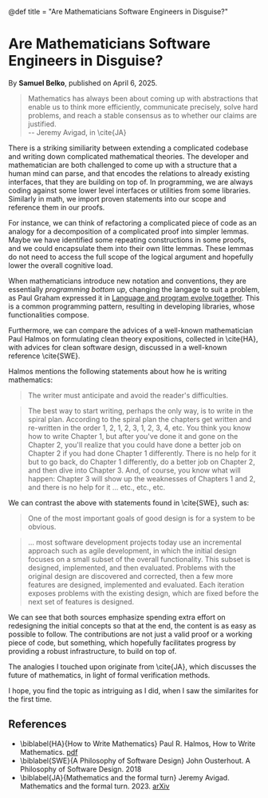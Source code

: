@def title = "Are Mathematicians Software Engineers in Disguise?"

# Are Mathematicians Software Engineers in Disguise?

By **Samuel Belko**, published on April 6, 2025.

> Mathematics has always been about coming up with abstractions that enable us to think more efficiently, communicate precisely, solve hard problems, and reach a stable consensus as to whether our claims are justified.\
> -- Jeremy Avigad, in \cite{JA}

There is a striking similiarity between extending a complicated codebase and writing down  complicated mathematical theories. The developer and mathematician are both challenged to come up with a structure that a human mind can parse, and that encodes the relations to already existing interfaces, that they are building on top of. In programming, we are always coding against some lower level interfaces or utilities from some libraries. Similarly in math, we import proven statements into our scope and reference them in our proofs.

For instance, we can think of refactoring a complicated piece of code as an analogy for a decomposition of a complicated proof into simpler lemmas. Maybe we have identified some repeating constructions in some proofs, and we could encapsulate them into their own litte lemmas. These lemmas do not need to access the full scope of the logical argument and hopefully lower the overall cognitive load.

When mathematicians introduce new notation and conventions, they are essentially 
*programming bottom up*, changing the langage 
to suit a problem, as Paul Graham expressed it in [Language and program evolve together](https://www.paulgraham.com/progbot.html). This is a common programming pattern, resulting 
in developing libraries, whose functionalities compose.

Furthermore, we can compare the advices of a well-known mathematician Paul Halmos on formulating clean theory expositions, collected in \cite{HA}, with advices for clean software design, discussed in a well-known reference \cite{SWE}.

Halmos mentions the following statements about how he is writing mathematics:

> The writer must anticipate and avoid the reader's difficulties.

> The best way to start writing, perhaps the only way, is to write in the spiral plan. According to the spiral plan the chapters get written and re-written in the order 1, 2, 1, 2, 3, 1, 2, 3, 4, etc. You think you know how to write Chapter 1, but after you've done it and gone on the Chapter 2, you'll realize that you could have done a better job on Chapter 2 if you had done Chapter 1 differently. There is no help for it but to go back, do Chapter 1 differently, do a better job on Chapter 2, and then dive into Chapter 3. And, of course, you know what will happen: Chapter 3 will show up the weaknesses of Chapters 1 and 2, and there is no help for it ... etc., etc., etc.

We can contrast the above with statements found in \cite{SWE}, such as:

> One of the most important goals of good design is for a system to be obvious.

> ... most software development projects today use an incremental approach such as agile development, in which the initial design focuses on a small subset of the overall functionality. This subset is designed, implemented, and then evaluated. Problems with the original design are discovered and corrected, then a few more features are designed, implemented and evaluated. Each iteration exposes problems with the existing design, which are fixed before the next set of features is designed.

We can see that both sources emphasize spending extra effort on redesigning the initial concepts so that at the end, the content is as easy as possible to follow. The contributions are not just a valid proof or a working piece of code, but something, which hopefully facilitates progress by providing a robust infrastructure, to build on top of.

The analogies I touched upon originate from \cite{JA}, which discusses the future of mathematics, in light of formal verification methods.

I hope, you find the topic as intriguing as I did, when I saw the similarites for the first time.

## References

- \biblabel{HA}{How to Write Mathematics} Paul R. Halmos, How to Write Mathematics. [pdf](https://sites.math.washington.edu/~lind/Resources/Halmos.pdf)
- \biblabel{SWE}{A Philosophy of Software Design} John Ousterhout. A Philosophy of Software Design. 2018
- \biblabel{JA}{Mathematics and the formal turn} Jeremy Avigad. Mathematics and the formal turn. 2023. [arXiv](https://arxiv.org/abs/2311.00007)